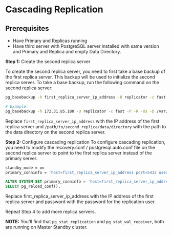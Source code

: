 # Cascading Replication


## Prerequisites

* Have Primary and Replicas running 
* Have third server with PostgreSQL server installed with same version and Primary and Replica and empty Data Directory.

**Step 1:** Create the second replica server

To create the second replica server, you need to first take a base backup of the first replica server. This backup will be used to initialize the second replica server.
To take a base backup, run the following command on the second replica server:

```sh
pg_basebackup -h first_replica_server_ip_address -U replicator -c fast -P -R -X stream -D /path/to/second_replica/data/directory

# Example:
pg_basebackup -h 172.31.85.180 -U replicator -c fast -P -R -Xs -D /var/lib/postgresql/13/main
```

Replace `first_replica_server_ip_address` with the IP address of the first replica server and `/path/to/second_replica/data/directory` with the path to the data directory on the second replica server.


**Step 2:** Configure cascading replication
To configure cascading replication, you need to modify the recovery.conf / postgresql.auto.conf file on the second replica server to point to the first replica server instead of the primary server.

```sh
standby_mode = on
primary_conninfo = 'host=first_replica_server_ip_address port=5432 user=replicator password=password'
```
```sql
ALTER SYSTEM SET primary_conninfo = 'host=first_replica_server_ip_address port=5432 user=replicator password=password';
SELECT pg_reload_conf();
```

Replace first_replica_server_ip_address with the IP address of the first replica server and password with the password for the replication user.

Repeat Step 4 to add more replica servers.

**NOTE:** 
You'll find that `pg_stat_replication` and `pg_stat_wal_receiver`, both are running on Master Standby cluster.